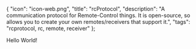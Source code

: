 {
  "icon": "icon-web.png",
  "title": "rcProtocol",
  "description": "A communication protocol for Remote-Control things.  It is open-source, so allows you to create your own remotes/receivers that support it.",
  "tags": "rcprotocol, rc, remote, receiver"
};

Hello World!